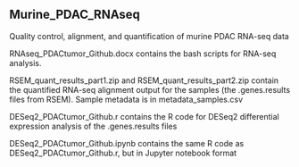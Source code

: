 ## Murine_PDAC_RNAseq
Quality control, alignment, and quantification of murine PDAC RNA-seq data

RNAseq_PDACtumor_Github.docx contains the bash scripts for RNA-seq analysis.

RSEM_quant_results_part1.zip and RSEM_quant_results_part2.zip contain the quantified RNA-seq alignment output for the samples (the .genes.results files from RSEM). Sample metadata is in metadata_samples.csv

DESeq2_PDACtumor_Github.r contains the R code for DESeq2 differential expression analysis of the .genes.results files

DESeq2_PDACtumor_Github.ipynb contains the same R code as DESeq2_PDACtumor_Github.r, but in Jupyter notebook format

